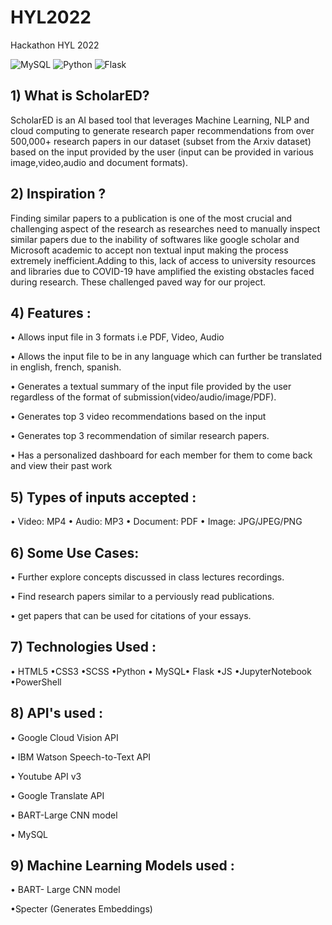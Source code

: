 # HYL2022
Hackathon HYL 2022

![MySQL](https://img.shields.io/badge/MySQL-%2320232a.svg?style=for-the-badge&logo=MySQL&logoColor=%2361DAFB)
![Python](https://img.shields.io/badge/python-3670A0?style=for-the-badge&logo=python&logoColor=ffdd54)
![Flask](https://img.shields.io/badge/flask-3670A0?style=for-the-badge&logo=flask&logoColor=ffdd54)

## 1) What is ScholarED?

ScholarED is an AI based tool that leverages Machine Learning, NLP and cloud computing 
to generate research paper recommendations from over 500,000+ research papers in our dataset (subset from the Arxiv dataset)
based on the input provided by the user (input can be provided in various image,video,audio and document formats).


## 2) Inspiration ?

Finding similar papers to a publication is one of the most crucial and challenging aspect of the research as researches need to manually 
inspect similar papers due to the inability of softwares like google scholar and Microsoft academic to accept non textual input making the 
process extremely inefficient.Adding to this, lack of access to university resources and libraries due to COVID-19 have amplified the existing 
obstacles faced during research. These challenged paved way for our project.

## 4) Features :

• Allows input file in 3 formats i.e PDF, Video, Audio

• Allows the input file to be in any language which can further be translated in english, french, spanish. 

• Generates a textual summary of the input file provided by the user regardless of the format of submission(video/audio/image/PDF). 

• Generates top 3 video recommendations based on the input

• Generates top 3 recommendation of similar research papers.

• Has a personalized dashboard for each member for them to come back and view their past work


## 5) Types of inputs accepted : 

• Video: MP4
• Audio: MP3
• Document: PDF
• Image: JPG/JPEG/PNG

## 6) Some Use Cases: 

• Further explore concepts discussed in class lectures recordings.

• Find research papers similar to a perviously read publications.

• get papers that can be used for citations of your essays.


## 7) Technologies Used :

  • HTML5 •CSS3 •SCSS •Python 
  • MySQL• Flask •JS •JupyterNotebook
  •PowerShell 

## 8) API's used :

  • Google Cloud Vision API

  • IBM Watson Speech-to-Text API
  
  • Youtube API v3
  
  • Google Translate API
  
  • BART-Large CNN model
  
  • MySQL

## 9) Machine Learning Models used :

  • BART- Large CNN model

  •Specter (Generates Embeddings)

